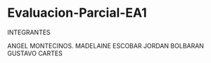# Evaluacion-Parcial-EA1
INTEGRANTES

ANGEL MONTECINOS.
MADELAINE ESCOBAR
JORDAN BOLBARAN
GUSTAVO CARTES
